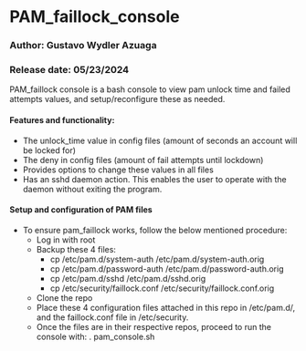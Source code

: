 # PAM_faillock_console

### Author: Gustavo Wydler Azuaga
### Release date: 05/23/2024

PAM_faillock console is a bash console to view pam unlock time and failed attempts values, and setup/reconfigure these as needed.

#### Features and functionality:

 - The unlock_time value in config files (amount of seconds an account will be locked for)
 - The deny in config files (amount of fail attempts until lockdown)
 - Provides options to change these values in all files
 - Has an sshd daemon action. This enables the user to operate with the daemon without exiting the program.

#### Setup and configuration of PAM files

- To ensure pam_faillock works, follow the below mentioned procedure:
  - Log in with root
  - Backup these 4 files:
    - cp /etc/pam.d/system-auth /etc/pam.d/system-auth.orig
    - cp /etc/pam.d/password-auth /etc/pam.d/password-auth.orig
    - cp /etc/pam.d/sshd /etc/pam.d/sshd.orig
    - cp /etc/security/faillock.conf /etc/security/faillock.conf.orig
  - Clone the repo
  - Place these 4 configuration files attached in this repo in /etc/pam.d/, and the faillock.conf file in /etc/security.
  - Once the files are in their respective repos, proceed to run the console with: . pam_console.sh
 
  

